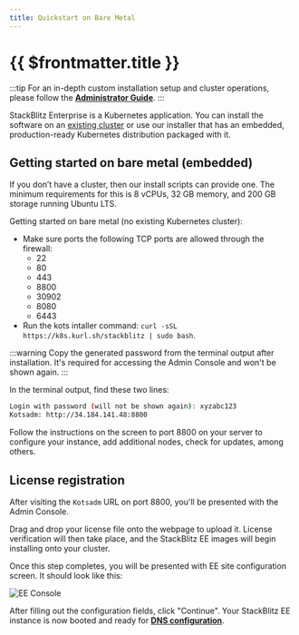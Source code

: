 ```yaml
---
title: Quickstart on Bare Metal
---
```


# {{ $frontmatter.title }}

:::tip
For an in-depth custom installation setup and cluster operations, please follow the **[Administrator Guide](/enterprise/installation/administrator-guide)**.
:::

StackBlitz Enterprise is a Kubernetes application. You can install the software on an [existing cluster](/enterprise/installation/administrator-guide#existing-cluster-installation) or use our installer that has an embedded, production-ready Kubernetes distribution packaged with it.

## Getting started on bare metal (embedded)

If you don’t have a cluster, then our install scripts can provide one. The minimum requirements for this is 8 vCPUs, 32 GB memory, and 200 GB storage running Ubuntu LTS.

Getting started on bare metal (no existing Kubernetes cluster):

- Make sure ports the following TCP ports are allowed through the firewall:
  - 22
  - 80
  - 443
  - 8800
  - 30902
  - 8080
  - 6443
- Run the kots intaller command: `curl -sSL https://k8s.kurl.sh/stackblitz | sudo bash`.

:::warning
Copy the generated password from the terminal output after installation. It's required for accessing the Admin Console and won't be shown again.
:::

In the terminal output, find these two lines:

```sh
Login with password (will not be shown again): xyzabc123
Kotsadm: http://34.184.141.48:8800
```

Follow the instructions on the screen to port 8800 on your server to configure your instance, add additional nodes, check for updates, among others.

## License registration

After visiting the `Kotsadm` URL on port 8800, you'll be presented with the Admin Console.

Drag and drop your license file onto the webpage to upload it. License verification will then take place, and the StackBlitz EE images will begin installing onto your cluster.

Once this step completes, you will be presented with EE site configuration screen. It should look like this:

![EE Console](/doc_images/ee-console-config.png)

After filling out the configuration fields, click "Continue". Your StackBlitz EE instance is now booted and ready for **[DNS configuration](/enterprise/configuring-dns)**.
